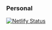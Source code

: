 ### Personal

[![Netlify Status](https://api.netlify.com/api/v1/badges/6828d970-ccf5-42f4-ba90-e73d23753bf9/deploy-status)](https://app.netlify.com/sites/linoespinoza-ninja/deploys)
